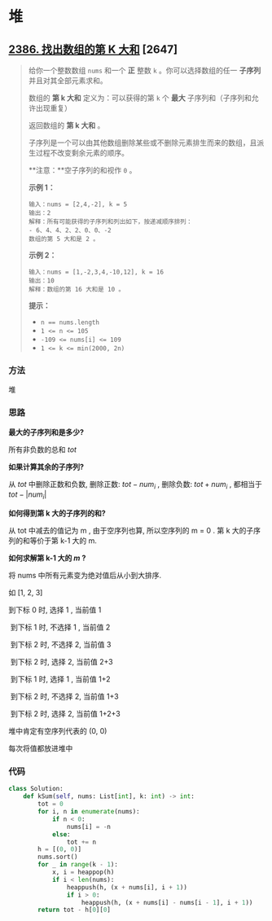 # 堆



## [2386. 找出数组的第 K 大和](https://leetcode.cn/problems/find-the-k-sum-of-an-array/) [2647]

> 给你一个整数数组 `nums` 和一个 **正** 整数 `k` 。你可以选择数组的任一 **子序列** 并且对其全部元素求和。
>
> 数组的 **第 k 大和** 定义为：可以获得的第 `k` 个 **最大** 子序列和（子序列和允许出现重复）
>
> 返回数组的 **第 k 大和** 。
>
> 子序列是一个可以由其他数组删除某些或不删除元素排生而来的数组，且派生过程不改变剩余元素的顺序。
>
> **注意：**空子序列的和视作 `0` 。
>
>  
>
> **示例 1：**
>
> ```
> 输入：nums = [2,4,-2], k = 5
> 输出：2
> 解释：所有可能获得的子序列和列出如下，按递减顺序排列：
> - 6、4、4、2、2、0、0、-2
> 数组的第 5 大和是 2 。
> ```
>
> **示例 2：**
>
> ```
> 输入：nums = [1,-2,3,4,-10,12], k = 16
> 输出：10
> 解释：数组的第 16 大和是 10 。
> ```
>
>  
>
> **提示：**
>
> - `n == nums.length`
> - `1 <= n <= 105`
> - `-109 <= nums[i] <= 109`
> - `1 <= k <= min(2000, 2n)`

### 方法

堆

### 思路

**最大的子序列和是多少?**

所有非负数的总和 $tot$

**如果计算其余的子序列?**

从 $tot$ 中删除正数和负数, 删除正数: $tot - num_i$ , 删除负数: $tot + num_i$ , 都相当于 $tot - |num_i|$​

**如何得到第 k 大的子序列的和?**

从 tot 中减去的值记为 m , 由于空序列也算, 所以空序列的 m = 0 . 第 k 大的子序列的和等价于第 k-1 大的 m.

**如何求解第 k-1 大的 $m$​ ?**

将 nums 中所有元素变为绝对值后从小到大排序.

如 [1, 2, 3]

到下标 0 时, 选择 1 , 当前值 1

​	到下标 1 时, 不选择 1 , 当前值 2

​		到下标 2 时, 不选择 2, 当前值 3

​		到下标 2 时, 选择 2, 当前值 2+3

​	到下标 1 时, 选择 1 , 当前值 1+2

​		到下标 2 时, 不选择 2, 当前值 1+3

​		到下标 2 时, 选择 2, 当前值 1+2+3

堆中肯定有空序列代表的 (0, 0)

每次将值都放进堆中

### 代码

```Python
class Solution:
    def kSum(self, nums: List[int], k: int) -> int:
        tot = 0
        for i, n in enumerate(nums):
            if n < 0:
                nums[i] = -n
            else:
                tot += n
        h = [(0, 0)]
        nums.sort()
        for _ in range(k - 1):
            x, i = heappop(h)
            if i < len(nums):
                heappush(h, (x + nums[i], i + 1))
                if i > 0:
                    heappush(h, (x + nums[i] - nums[i - 1], i + 1))
        return tot - h[0][0]
```

```Go

```

